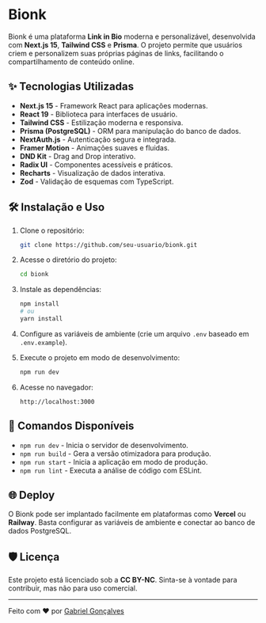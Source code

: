# Bionk

Bionk é uma plataforma **Link in Bio** moderna e personalizável, desenvolvida com **Next.js 15**, **Tailwind CSS** e **Prisma**. O projeto permite que usuários criem e personalizem suas próprias páginas de links, facilitando o compartilhamento de conteúdo online.

## ✨ Tecnologias Utilizadas

- **Next.js 15** - Framework React para aplicações modernas.
- **React 19** - Biblioteca para interfaces de usuário.
- **Tailwind CSS** - Estilização moderna e responsiva.
- **Prisma (PostgreSQL)** - ORM para manipulação do banco de dados.
- **NextAuth.js** - Autenticação segura e integrada.
- **Framer Motion** - Animações suaves e fluidas.
- **DND Kit** - Drag and Drop interativo.
- **Radix UI** - Componentes acessíveis e práticos.
- **Recharts** - Visualização de dados interativa.
- **Zod** - Validação de esquemas com TypeScript.

## 🛠️ Instalação e Uso

1. Clone o repositório:

   ```sh
   git clone https://github.com/seu-usuario/bionk.git
   ```

2. Acesse o diretório do projeto:

   ```sh
   cd bionk
   ```

3. Instale as dependências:

   ```sh
   npm install
   # ou
   yarn install
   ```

4. Configure as variáveis de ambiente (crie um arquivo `.env` baseado em `.env.example`).

5. Execute o projeto em modo de desenvolvimento:

   ```sh
   npm run dev
   ```

6. Acesse no navegador:

   ```
   http://localhost:3000
   ```

## 🔧 Comandos Disponíveis

- `npm run dev` - Inicia o servidor de desenvolvimento.
- `npm run build` - Gera a versão otimizadora para produção.
- `npm run start` - Inicia a aplicação em modo de produção.
- `npm run lint` - Executa a análise de código com ESLint.

## 🌐 Deploy

O Bionk pode ser implantado facilmente em plataformas como **Vercel** ou **Railway**. Basta configurar as variáveis de ambiente e conectar ao banco de dados PostgreSQL.

## 🛡️ Licença

Este projeto está licenciado sob a **CC BY-NC**. Sinta-se à vontade para contribuir, mas não para uso comercial.

---

Feito com ❤️ por [Gabriel Gonçalves](https://gabriellucasvh.vercel.app/)

